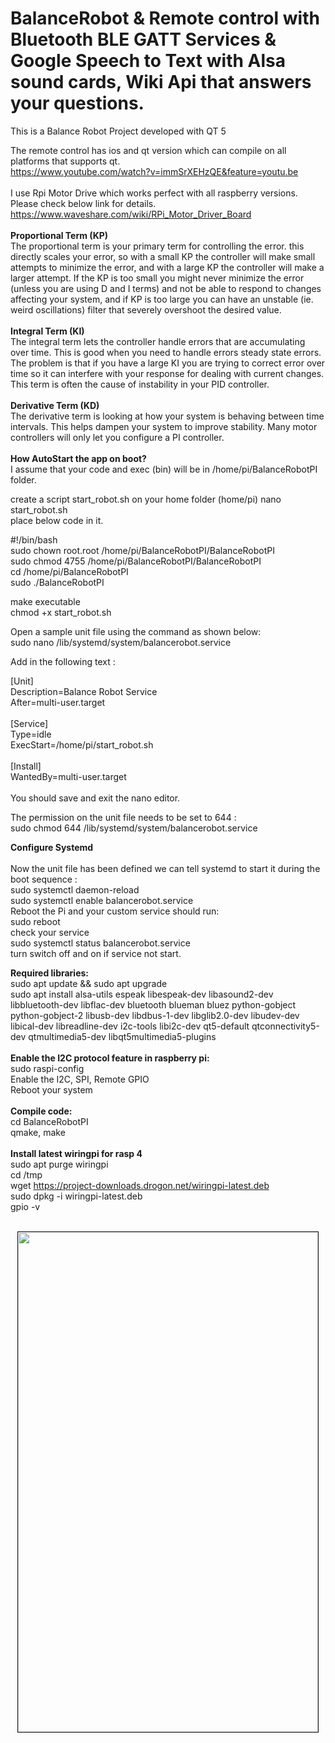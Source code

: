 # BalanceRobot & Remote control with Bluetooth BLE GATT Services & Google Speech to Text with Alsa sound cards, Wiki Api that answers your questions.
This is a Balance Robot Project developed with QT 5</br>

The remote control has ios and qt version which can compile on all platforms that supports qt.</br>
https://www.youtube.com/watch?v=immSrXEHzQE&feature=youtu.be</br>
</br>
I use Rpi Motor Drive which works perfect with all raspberry versions.</br>
Please check below link for details.</br>
https://www.waveshare.com/wiki/RPi_Motor_Driver_Board</br>
</br>
<b>Proportional Term (KP)</b></br>
The proportional term is your primary term for controlling the error. this directly scales your error, so with a small KP the controller will make small attempts to minimize the error, and with a large KP the controller will make a larger attempt. If the KP is too small you might never minimize the error (unless you are using D and I terms) and not be able to respond to changes affecting your system, and if KP is too large you can have an unstable (ie. weird oscillations) filter that severely overshoot the desired value.
</br></br>
<b>Integral Term (KI)</b></br>
The integral term lets the controller handle errors that are accumulating over time. This is good when you need to handle errors steady state errors. The problem is that if you have a large KI you are trying to correct error over time so it can interfere with your response for dealing with current changes. This term is often the cause of instability in your PID controller.
</br></br>
<b>Derivative Term (KD)</b></br>
The derivative term is looking at how your system is behaving between time intervals. This helps dampen your system to improve stability. Many motor controllers will only let you configure a PI controller.
</br></br>
<b>How AutoStart the app on boot?</b></br>
I assume that your code and exec (bin) will be in /home/pi/BalanceRobotPI folder.

create a script start_robot.sh on your home folder (home/pi)
nano start_robot.sh<br>
place below code in it.

#!/bin/bash</br>
sudo chown root.root /home/pi/BalanceRobotPI/BalanceRobotPI</br>
sudo chmod 4755 /home/pi/BalanceRobotPI/BalanceRobotPI</br>
cd /home/pi/BalanceRobotPI</br>
sudo ./BalanceRobotPI</br>

make executable</br>
chmod +x start_robot.sh

Open a sample unit file using the command as shown below:</br>
sudo nano /lib/systemd/system/balancerobot.service</br>

Add in the following text :</br>

[Unit]</br>
Description=Balance Robot Service</br>
After=multi-user.target</br>
</br>
[Service]</br>
Type=idle</br>
ExecStart=/home/pi/start_robot.sh</br>
</br>
[Install]</br>
WantedBy=multi-user.target</br>
</br>
You should save and exit the nano editor.</br>

The permission on the unit file needs to be set to 644 :</br>
sudo chmod 644 /lib/systemd/system/balancerobot.service</br>

<b>Configure Systemd</b></br>
</br>
Now the unit file has been defined we can tell systemd to start it during the boot sequence :</br>
sudo systemctl daemon-reload</br>
sudo systemctl enable balancerobot.service</br>
Reboot the Pi and your custom service should run:</br>
sudo reboot</br>
check your service</br>
sudo systemctl status balancerobot.service</br>
turn switch off and on if service not start.</br>

<b>Required libraries: </b></br>
sudo apt update && sudo apt upgrade </br>
sudo apt install alsa-utils espeak libespeak-dev libasound2-dev libbluetooth-dev libflac-dev bluetooth blueman bluez python-gobject python-gobject-2 libusb-dev libdbus-1-dev libglib2.0-dev libudev-dev libical-dev libreadline-dev i2c-tools libi2c-dev qt5-default qtconnectivity5-dev qtmultimedia5-dev libqt5multimedia5-plugins</br>
</br>
<b>Enable the I2C protocol feature in raspberry pi:</b></br>
sudo raspi-config</br>
Enable the I2C, SPI, Remote GPIO</br>
Reboot your system</br>
</br>
<b>Compile code: </b></br>
cd BalanceRobotPI </br>
qmake, make </br>
</br>
<b>Install latest wiringpi for rasp 4</b></br>
sudo apt purge wiringpi</br>
cd /tmp</br>
wget https://project-downloads.drogon.net/wiringpi-latest.deb</br>
sudo dpkg -i wiringpi-latest.deb</br>
gpio -v</br>
</br>
<p align="center"><a href="https://github.com/takyonxxx/BalanceRobotQT-Raspberry/blob/master/remote_ios.jpg">
		<img src="https://github.com/takyonxxx/BalanceRobotQT-Raspberry/blob/master/remote_ios.jpg" 
		name="remote" width="480" height="800" align="bottom" border="1"></a></p>
		
